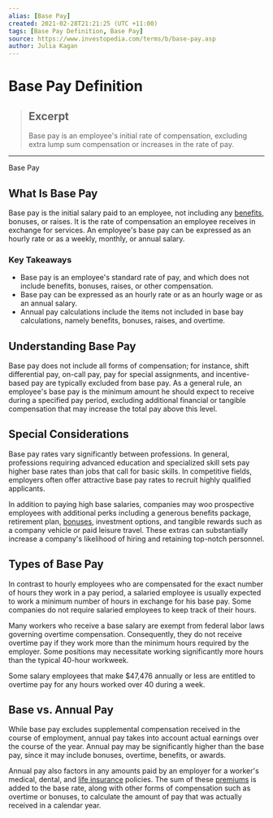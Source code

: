 ```yaml
---
alias: [Base Pay]
created: 2021-02-28T21:21:25 (UTC +11:00)
tags: [Base Pay Definition, Base Pay]
source: https://www.investopedia.com/terms/b/base-pay.asp
author: Julia Kagan
---
```


# Base Pay Definition

> ## Excerpt
> Base pay is an employee's initial rate of compensation, excluding extra lump sum compensation or increases in the rate of pay.

---

Base Pay
## What Is Base Pay

Base pay is the initial salary paid to an employee, not including any [benefits](https://www.investopedia.com/articles/pf/09/deciphering-benefits-at-new-job.asp), bonuses, or raises. It is the rate of compensation an employee receives in exchange for services. An employee's base pay can be expressed as an hourly rate or as a weekly, monthly, or annual salary.

### Key Takeaways

-   Base pay is an employee's standard rate of pay, and which does not include benefits, bonuses, raises, or other compensation.
-   Base pay can be expressed as an hourly rate or as an hourly wage or as an annual salary.
-   Annual pay calculations include the items not included in base bay calculations, namely benefits, bonuses, raises, and overtime.

## Understanding Base Pay

Base pay does not include all forms of compensation; for instance, shift differential pay, on-call pay, pay for special assignments, and incentive-based pay are typically excluded from base pay. As a general rule, an employee's base pay is the minimum amount he should expect to receive during a specified pay period, excluding additional financial or tangible compensation that may increase the total pay above this level.

## Special Considerations

Base pay rates vary significantly between professions. In general, professions requiring advanced education and specialized skill sets pay higher base rates than jobs that call for basic skills. In competitive fields, employers often offer attractive base pay rates to recruit highly qualified applicants.

In addition to paying high base salaries, companies may woo prospective employees with additional perks including a generous benefits package, retirement plan, [bonuses](https://www.investopedia.com/terms/b/bonus.asp), investment options, and tangible rewards such as a company vehicle or paid leisure travel. These extras can substantially increase a company's likelihood of hiring and retaining top-notch personnel.

## Types of Base Pay

In contrast to hourly employees who are compensated for the exact number of hours they work in a pay period, a salaried employee is usually expected to work a minimum number of hours in exchange for his base pay. Some companies do not require salaried employees to keep track of their hours.

Many workers who receive a base salary are exempt from federal labor laws governing overtime compensation. Consequently, they do not receive overtime pay if they work more than the minimum hours required by the employer. Some positions may necessitate working significantly more hours than the typical 40-hour workweek.

Some salary employees that make $47,476 annually or less are entitled to overtime pay for any hours worked over 40 during a week.

## Base vs. Annual Pay

While base pay excludes supplemental compensation received in the course of employment, annual pay takes into account actual earnings over the course of the year. Annual pay may be significantly higher than the base pay, since it may include bonuses, overtime, benefits, or awards.

Annual pay also factors in any amounts paid by an employer for a worker's medical, dental, and [life insurance](https://www.investopedia.com/terms/l/lifeinsurance.asp) policies. The sum of these [premiums](https://www.investopedia.com/terms/p/premium.asp) is added to the base rate, along with other forms of compensation such as overtime or bonuses, to calculate the amount of pay that was actually received in a calendar year.
